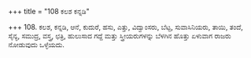 +++
title = "108 ಕಲಶ ಕನ್ನಡಿ"

+++
108. ಕಲಶ, ಕನ್ನಡಿ, ಆನೆ, ಕುದುರೆ, ಹಸು, ಎತ್ತು, ವಿದ್ವಾಂಸರು, ಬೆಟ್ಟ, ಸುವಾಸಿನಿಯರು, ತಾಯಿ, ತಂದೆ, ಸೈನ್ಯ, ಸಮುದ್ರ, ವಸ್ತ್ರ, ಛತ್ರಿ, ಹುಲುಸಾದ ಗದ್ದೆ ಮತ್ತು ಸ್ತ್ರೀಯರುಗಳನ್ನು ಬೆಳಗಿನ ಹೊತ್ತು ಏಳುವಾಗ ರಾಜರು ನೋಡುವುದು ಒಳ್ಳೆಯದು.